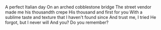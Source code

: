 ---
---
A perfect Italian day
On an arched cobblestone bridge
The street vendor made me his thousandth crepe
His thousand and first for you
With a sublime taste and texture that I haven't found since
And trust me, I tried
He forgot, but I never will
And you? Do you remember?
